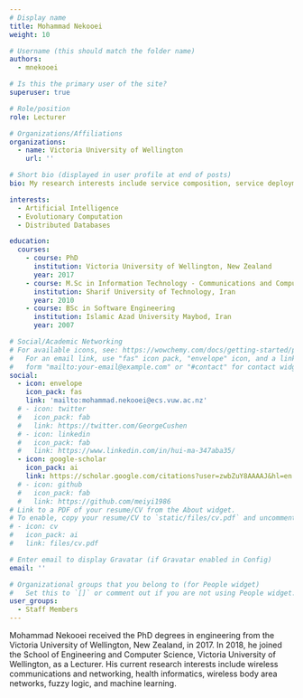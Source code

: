 ```yaml
---
# Display name
title: Mohammad Nekooei
weight: 10

# Username (this should match the folder name)
authors:
  - mnekooei

# Is this the primary user of the site?
superuser: true

# Role/position
role: Lecturer

# Organizations/Affiliations
organizations:
  - name: Victoria University of Wellington
    url: ''

# Short bio (displayed in user profile at end of posts)
bio: My research interests include service composition, service deployment and resource allocation for services, artificial intelligence, evolutionary computation, distributed databases, social network data analysis, and conceptual modelling.

interests:
  - Artificial Intelligence
  - Evolutionary Computation
  - Distributed Databases

education:
  courses:
    - course: PhD
      institution: Victoria University of Wellington, New Zealand
      year: 2017
    - course: M.Sc in Information Technology - Communications and Computer Networks
      institution: Sharif University of Technology, Iran
      year: 2010
    - course: BSc in Software Engineering
      institution: Islamic Azad University Maybod, Iran
      year: 2007

# Social/Academic Networking
# For available icons, see: https://wowchemy.com/docs/getting-started/page-builder/#icons
#   For an email link, use "fas" icon pack, "envelope" icon, and a link in the
#   form "mailto:your-email@example.com" or "#contact" for contact widget.
social:
  - icon: envelope
    icon_pack: fas
    link: 'mailto:mohammad.nekooei@ecs.vuw.ac.nz'
  # - icon: twitter
  #   icon_pack: fab
  #   link: https://twitter.com/GeorgeCushen
  # - icon: linkedin
  #   icon_pack: fab
  #   link: https://www.linkedin.com/in/hui-ma-347aba35/
  - icon: google-scholar
    icon_pack: ai
    link: https://scholar.google.com/citations?user=zwbZuY8AAAAJ&hl=en
  # - icon: github
  #   icon_pack: fab
  #   link: https://github.com/meiyi1986
# Link to a PDF of your resume/CV from the About widget.
# To enable, copy your resume/CV to `static/files/cv.pdf` and uncomment the lines below.
# - icon: cv
#   icon_pack: ai
#   link: files/cv.pdf

# Enter email to display Gravatar (if Gravatar enabled in Config)
email: ''

# Organizational groups that you belong to (for People widget)
#   Set this to `[]` or comment out if you are not using People widget.
user_groups:
  - Staff Members
---
```


Mohammad Nekooei received the PhD degrees in engineering from the Victoria University of Wellington, New Zealand, in 2017. In 2018, he joined the School of Engineering and Computer Science, Victoria University of Wellington, as a Lecturer. His current research interests include wireless communications and networking, health informatics, wireless body area networks, fuzzy logic, and machine learning.

